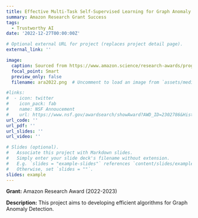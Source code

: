 ```yaml
---
title: Effective Multi-Task Self-Supervised Learning for Graph Anomaly Detection
summary: Amazon Research Grant Success
tags:
  - Trustworthy AI
date: '2022-12-27T00:00:00Z'

# Optional external URL for project (replaces project detail page).
external_link: ''

image:
  caption: Sourced from https://www.amazon.science/research-awards/program-updates/fall-2021-and-winter-2022-amazon-research-awards-recipients-announced
  focal_point: Smart
  preview_only: false
  filename: ara2022.png  # Uncomment to load an image from `assets/media/` instead.

#links:
#  - icon: twitter
#    icon_pack: fab
#    name: NSF Annoucement
#    url: https://www.nsf.gov/awardsearch/showAward?AWD_ID=2302786&HistoricalAwards=false
url_code: ''
url_pdf: ''
url_slides: ''
url_video: ''

# Slides (optional).
#   Associate this project with Markdown slides.
#   Simply enter your slide deck's filename without extension.
#   E.g. `slides = "example-slides"` references `content/slides/example-slides.md`.
#   Otherwise, set `slides = ""`.
slides: example
---
```

**Grant:** Amazon Research Award (2022-2023)

**Description:**
This project aims to developing efficient algorithms for Graph Anomaly Detection.